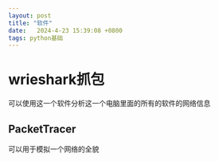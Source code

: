 ```yaml
---
layout: post
title: "软件" 
date:   2024-4-23 15:39:08 +0800
tags: python基础
---
```


# wrieshark抓包

可以使用这一个软件分析这一个电脑里面的所有的软件的网络信息

## PacketTracer

可以用于模拟一个网络的全貌
